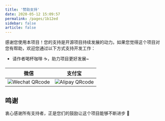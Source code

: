 ```yaml
---
title: '赞助支持'
date: 2020-05-12 15:09:57
permalink: /pages/1b12ed
sidebar: false
article: false
---
```


感谢您使用本项目！您的支持是开源项目持续发展的动力。如果您觉得这个项目对您有帮助，欢迎您通过以下方式支持开发工作：

- 请作者喝杯咖啡 ☕️，助力项目更好发展~

|                             微信                             |                            支付宝                            |
| :----------------------------------------------------------: | :----------------------------------------------------------: |
| ![Wechat QRcode](https://pic.dreamn.cn/uPic/2023_04_23_00_41_49_1682181709_1682181709722_KGWAI6.jpg) | ![Alipay QRcode](https://pic.dreamn.cn/uPic/2023_04_23_00_42_02_1682181722_1682181722820_82xpxH.jpg) |

## 鸣谢
衷心感谢所有支持者，正是您们的鼓励让这个项目能够不断进步 🌟
